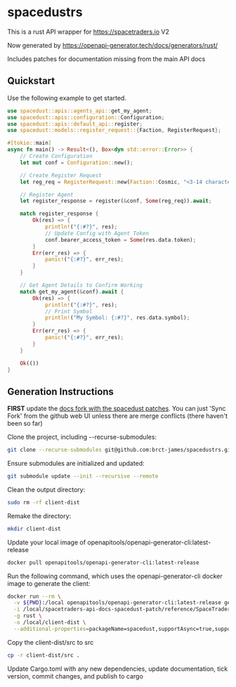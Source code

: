 # spacedustrs

This is a rust API wrapper for https://spacetraders.io V2

Now generated by https://openapi-generator.tech/docs/generators/rust/

Includes patches for documentation missing from the main API docs

## Quickstart

Use the following example to get started.

```rust
use spacedust::apis::agents_api::get_my_agent;
use spacedust::apis::configuration::Configuration;
use spacedust::apis::default_api::register;
use spacedust::models::register_request::{Faction, RegisterRequest};

#[tokio::main]
async fn main() -> Result<(), Box<dyn std::error::Error>> {
    // Create Configuration
    let mut conf = Configuration::new();

    // Create Register Request
    let reg_req = RegisterRequest::new(Faction::Cosmic, "<3-14 character string>".to_string());

    // Register Agent
    let register_response = register(&conf, Some(reg_req)).await;

    match register_response {
        Ok(res) => {
            println!("{:#?}", res);
            // Update Config with Agent Token
            conf.bearer_access_token = Some(res.data.token);
        }
        Err(err_res) => {
            panic!("{:#?}", err_res);
        }
    }

    // Get Agent Details to Confirm Working
    match get_my_agent(&conf).await {
        Ok(res) => {
            println!("{:#?}", res);
            // Print Symbol
            println!("My Symbol: {:#?}", res.data.symbol);
        }
        Err(err_res) => {
            panic!("{:#?}", err_res);
        }
    }

    Ok(())
}
```

## Generation Instructions

**FIRST** update the [docs fork with the spacedust patches](https://github.com/spacetraders-rs/api-docs-spacedust-patch). You can just 'Sync Fork' from the github web UI unless there are merge conflicts (there haven't been so far)

Clone the project, including --recurse-submodules:

```bash
git clone --recurse-submodules git@github.com:brct-james/spacedustrs.git
```

Ensure submodules are initialized and updated:

```bash
git submodule update --init --recursive --remote
```

Clean the output directory:

```bash
sudo rm -rf client-dist
```

Remake the directory:

```bash
mkdir client-dist
```

Update your local image of openapitools/openapi-generator-cli:latest-release

```bash
docker pull openapitools/openapi-generator-cli:latest-release
```

Run the following command, which uses the openapi-generator-cli docker image to generate the client:

```bash
docker run --rm \
  -v ${PWD}:/local openapitools/openapi-generator-cli:latest-release generate \
  -i /local/spacetraders-api-docs-spacedust-patch/reference/SpaceTraders.json \
  -g rust \
  -o /local/client-dist \
  --additional-properties=packageName=spacedust,supportAsync=true,supportMiddleware=true
```

Copy the client-dist/src to src

```bash
cp -r client-dist/src .
```

Update Cargo.toml with any new dependencies, update documentation, tick version, commit changes, and publish to cargo
